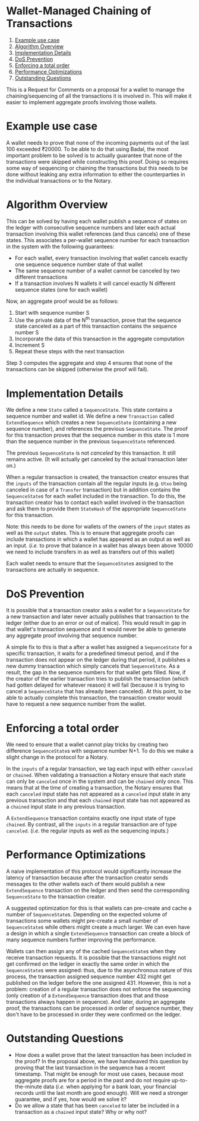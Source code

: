 # Wallet-Managed Chaining of Transactions

1.  [Example use case](#org2b36a43)
2.  [Algorithm Overview](#org46075b4)
3.  [Implementation Details](#org5730d30)
4.  [DoS Prevention](#orgaee08f0)
5.  [Enforcing a total order](#orge5163d8)
6.  [Performance Optimizations](#orgfd5db09)
7.  [Outstanding Questions](#orgc6c2885)

This is a Request for Comments on a proposal for a wallet to manage the chaining/sequencing of all the transactions it is involved in. This will make it easier  to implement aggregate proofs involving those wallets.


<a id="org2b36a43"></a>

# Example use case

A wallet needs to prove that none of the incoming payments out of the last 100 exceeded ₹20000. To be able to do that using Badal, the most important problem to be solved is to actually guarantee that none of the transactions were skipped while constructing this proof. Doing so requires some way of sequencing or chaining the transactions but this needs to be done without leaking any extra information to either the counterparties in the individual transactions or to the Notary.


<a id="org46075b4"></a>

# Algorithm Overview

This can be solved by having each wallet publish a sequence of states on the ledger with consecutive sequence numbers and later each actual transaction involving this wallet references (and thus cancels) one of these states. This associates a per-wallet sequence number for each transaction in the system with the following guarantees:

-   For each wallet, every transaction involving that wallet cancels exactly one sequence sequence number state of that wallet
-   The same sequence number of a wallet cannot be canceled by two different transactions
-   If a transaction involves N wallets it will cancel exactly N different sequence states (one for each wallet)

Now, an aggregate proof would be as follows:

1.  Start with sequence number S
2.  Use the private data of the N<sup>th</sup> transaction, prove that the sequence state canceled as a part of this transaction contains the sequence number S
3.  Incorporate the data of this transaction in the aggregate computation
4.  Increment S
5.  Repeat these steps with the next transaction

Step 3 computes the aggregate and step 4 ensures that none of the transactions can be skipped (otherwise the proof will fail).


<a id="org5730d30"></a>

# Implementation Details

We define a new `State` called a `SequenceState`. This state contains a sequence number and wallet id. We define a new `Transaction` called `ExtendSequence` which creates a new `SequenceState` (containing a new sequence number), and references the previous `SequenceState`. The proof for this transaction proves that the sequence number in this state is 1 more than the sequence number in the previous `SequenceState` referenced.

The previous `SequenceState` is not _canceled_ by this transaction. It still remains active. (It will actually get canceled by the actual transaction later on.)

When a regular transaction is created, the transaction creator ensures that the `inputs` of the transaction contain all the regular inputs (e.g. `Utxo` being canceled in case of a `Transfer` transaction) but in addition contains the `SequenceState`s for each wallet included in the transaction. To do this, the transaction creator has to contact each wallet involved in the transaction and ask them to provide them `StateHash` of the appropriate `SequenceState` for this transaction.

Note: this needs to be done for wallets of the owners of the `input` states as well as the `output` states. This is to ensure that aggregate proofs can include transactions in which a wallet has appeared as an output as well as an input. (_i.e._ to prove that balance in a wallet has always been above 10000 we need to include transfers in as well as transfers out of this wallet)

Each wallet needs to ensure that the `SequenceState`s assigned to the transactions are actually in sequence. 

<a id="orgaee08f0"></a>

# DoS Prevention

It is possible that a transaction creator asks a wallet for a `SequenceState` for a new transaction and later never actually publishes that transaction to the ledger (either due to an error or out of malice). This would result in gap in that wallet's transaction sequence and it would never be able to generate any aggregate proof involving that sequence number.

A simple fix to this is that a after a wallet has assigned a `SequenceState` for a specific transaction, it waits for a predefined timeout period, and if the transaction does not appear on the ledger during that period, it publishes a new dummy transaction which simply cancels that `SequenceState`. As a result, the gap in the sequence numbers for that wallet gets filled. Now, if the creator of the earlier transaction tries to publish the transaction (which had gotten delayed for whatever reason) it will fail (because it is trying to cancel a `SequenceState` that has already been canceled). At this point, to be able to actually complete this transaction, the transaction creator would have to request a new sequence number from the wallet. 


<a id="orge5163d8"></a>

# Enforcing a total order

We need to ensure that a wallet cannot play tricks by creating two difference `SequenceState`s with sequence number N+1. To do this we make a slight change in the protocol for a Notary.

In the `inputs` of a regular transaction, we tag each input with either `canceled` or `chained`. When validating a transaction a Notary ensure that each state can only be `canceled` once in the system and can be `chained` only once. This means that at the time of creating a transaction, the Notary ensures that each `canceled` input state has not appeared as a `canceled` input state in any previous transaction and that each `chained` input state has not appeared as a `chained` input state in any previous transaction. 

A `ExtendSequence` transaction contains exactly one input state of type `chained`. By contrast, all the `inputs` in a regular transaction are of type `canceled`. (_i.e._ the regular inputs as well as the sequencing inputs.)

<a id="orgfd5db09"></a>

# Performance Optimizations

A naive implementation of this protocol would significantly increase the latency of transaction because after the transaction creator sends messages to the other wallets each of them would publish a new `ExtendSequence` transaction on the ledger and then send the corresponding `SequenceState` to the transaction creator.

A suggested optimization for this is that wallets can pre-create and cache a number of `SequenceState`s. Depending on the expected volume of transactions some wallets might pre-create a small number of `SequenceState`s while others might create a much larger. We can even have a design in which a single `ExtendSequence` transaction can create a block of many sequence numbers further improving the performance.

Wallets can then assign any of the cached `SequenceState`s when they receive transaction requests. It is possible that the transactions might not get confirmed on the ledger in exactly the same order in which the `SequenceState`s were assigned: thus, due to the asynchronous nature of this process, the transaction assigned sequence number 432 might get published on the ledger before the one assigned 431. However, this is not a problem: creation of a regular transaction does not enforce the sequencing (only creation of a `ExtendSequence` transaction does that and those transactions always happen in sequence). And later, during an aggregate proof, the transactions can be processed in order of sequence number, they don't have to be processed in order they were confirmed on the ledger. 


<a id="orgc6c2885"></a>

# Outstanding Questions

-   How does a wallet <span class="underline">prove</span> that the <span class="underline">latest</span> transaction has been included in the proof? In the proposal above, we have handwaved this question by proving that the last transaction in the sequence has a recent timestamp. That might be enough for most use cases, because most aggregate proofs are for a period in the past and do not require up-to-the-minute data (_i.e._ when applying for a bank loan, your financial records until the last month are good enough). Will we need a stronger guarantee, and if yes, how would we solve it?
-   Do we allow a state that has been `canceled` to later be included in a transaction as a `chained` input state? Why or why not?

